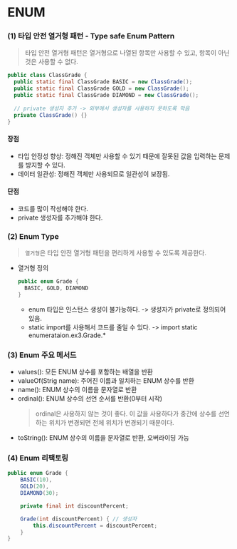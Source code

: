 # ENUM

### (1) 타입 안전 열거형 패턴 - Type safe Enum Pattern
> 타입 안전 열거형 패턴은 열거형으로 나열된 항목만 사용할 수 있고, 항목이 아닌 것은 사용할 수 없다.
```java
public class ClassGrade {
  public static final ClassGrade BASIC = new ClassGrade();
  public static final ClassGrade GOLD = new ClassGrade();
  public static final ClassGrade DIAMOND = new ClassGrade();
  
  // private 생성자 추가 -> 외부에서 생성자를 사용하지 못하도록 막음
  private ClassGrade() {}
}
```
#### 장점
- 타입 안정성 향상: 정해진 객체만 사용할 수 있기 때문에 잘못된 값을 입력하는 문제를 방지할 수 있다.
- 데이터 일관성: 정해진 객체만 사용되므로 일관성이 보장됨.
#### 단점
- 코드를 많이 작성해야 한다.
- private 생성자를 추가해야 한다.

### (2) Enum Type
> `열거형`은 타입 안전 열거형 패턴을 편리하게 사용할 수 있도록 제공한다.

- 열거형 정의
  ```java
  public enum Grade {
    BASIC, GOLD, DIAMOND
  }
  ```
  - enum 타입은 인스턴스 생성이 불가능하다. -> 생성자가 private로 정의되어 있음.
  - static import를 사용해서 코드를 줄일 수 있다. -> import static enumerataion.ex3.Grade.*

### (3) Enum 주요 메서드
- values(): 모든 ENUM 상수를 포함하는 배열을 반환
- valueOf(Strig name): 주어진 이름과 일치하는 ENUM 상수를 반환
- name(): ENUM 상수의 이름을 문자열로 반환
- ordinal(): ENUM 상수의 선언 순서를 반환(0부터 시작)
  > ordinal은 사용하지 않는 것이 좋다. 이 값을 사용하다가 중간에 상수를 선언하는 위치가 변경되면 전체 위치가 변경되기 때문이다.
- toString(): ENUM 상수의 이름을 문자열로 반환, 오버라이딩 가능

### (4) Enum 리팩토링
```java
public enum Grade {
    BASIC(10), 
    GOLD(20), 
    DIAMOND(30);

    private final int discountPercent; 

    Grade(int discountPercent) { // 생성자
        this.discountPercent = discountPercent;
    }
}
```




















